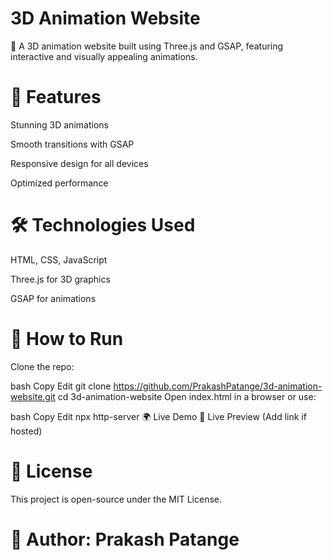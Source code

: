 # 3D Animation Website #
🚀 A 3D animation website built using Three.js and GSAP, featuring interactive and visually appealing animations.

# 🔹 Features #
Stunning 3D animations

Smooth transitions with GSAP

Responsive design for all devices

Optimized performance

 # 🛠️ Technologies Used #
HTML, CSS, JavaScript

Three.js for 3D graphics

GSAP for animations

 # 📂 How to Run #
Clone the repo:

bash
Copy
Edit
git clone https://github.com/PrakashPatange/3d-animation-website.git
cd 3d-animation-website
Open index.html in a browser or use:

bash
Copy
Edit
npx http-server
🌍 Live Demo
🔗 Live Preview (Add link if hosted)

 # 📜 License
This project is open-source under the MIT License.

 # 👤 Author: Prakash Patange







